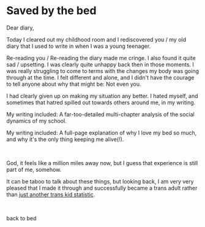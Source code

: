 # Saved by the bed

Dear diary,

Today I cleared out my childhood room and I rediscovered you / my old diary that I used to write in when I was a young teenager. 

Re-reading you / Re-reading the diary made me cringe. I also found it quite sad / upsetting. I was clearly quite unhappy back then in those moments. I was really struggling to come to terms with the changes my body was going through at the time. I felt different and alone, and I didn't have the courage to tell anyone about why that might be: Not even you.

I had clearly given up on making my situation any better. I hated myself, and sometimes that hatred spilled out towards others around me, in my writing.

My writing included: A far-too-detailed multi-chapter analysis of the social dynamics of my school.

My writing included: A full-page explanation of why I love my bed so much, and why it's the only thing keeping me alive(!).

<br>

God, it feels like a million miles away now, but I guess that experience is still part of me, somehow. 

It can be taboo to talk about these things, but looking back, I am very very pleased that I made it through and successfully became a trans adult rather than [just another trans kid statistic](https://www.thetrevorproject.org/blog/anti-transgender-laws-cause-up-to-72-increase-in-suicide-attempts-among-transgender-and-nonbinary-youth-study-shows/).

<br>

back to bed


